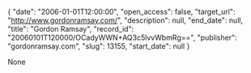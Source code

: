 {
  "date": "2006-01-01T12:00:00", 
  "open_access": false, 
  "target_url": "http://www.gordonramsay.com/", 
  "description": null, 
  "end_date": null, 
  "title": "Gordon Ramsay", 
  "record_id": "20060101T120000/OCadyWWN+AQ3c5lvvWbmRg==", 
  "publisher": "gordonramsay.com", 
  "slug": 13155, 
  "start_date": null
}

None